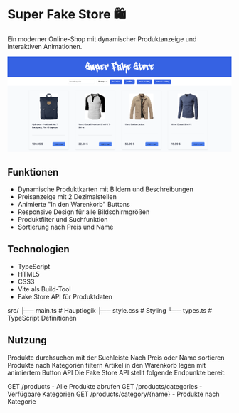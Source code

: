 # Super Fake Store 🛍️

Ein moderner Online-Shop mit dynamischer Produktanzeige und interaktiven Animationen.

![screenshot](/bild.png)

## Funktionen

- Dynamische Produktkarten mit Bildern und Beschreibungen
- Preisanzeige mit 2 Dezimalstellen
- Animierte "In den Warenkorb" Buttons
- Responsive Design für alle Bildschirmgrößen
- Produktfilter und Suchfunktion
- Sortierung nach Preis und Name

## Technologien

- TypeScript
- HTML5
- CSS3
- Vite als Build-Tool
- Fake Store API für Produktdaten

src/
  ├── main.ts       # Hauptlogik
  ├── style.css     # Styling
  └── types.ts      # TypeScript Definitionen



## Nutzung
Produkte durchsuchen mit der Suchleiste
Nach Preis oder Name sortieren
Produkte nach Kategorien filtern
Artikel in den Warenkorb legen mit animiertem Button
API
Die Fake Store API stellt folgende Endpunkte bereit:

GET /products - Alle Produkte abrufen
GET /products/categories - Verfügbare Kategorien
GET /products/category/{name} - Produkte nach Kategorie
